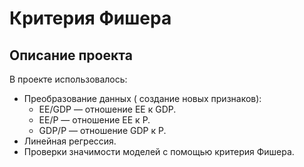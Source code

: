 # Критерия Фишера

## Описание проекта
В проекте использовалось:
- Преобразование данных ( создание новых признаков):
  - EE/GDP — отношение EE к GDP.
  - EE/P — отношение EE к P.
  - GDP/P — отношение GDP к P.
- Линейная регрессия.
- Проверки значимости моделей с помощью критерия Фишера.


